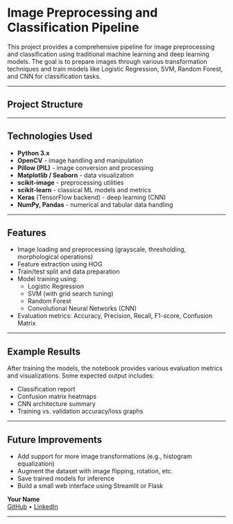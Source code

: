 #  Image Preprocessing and Classification Pipeline

This project provides a comprehensive pipeline for image preprocessing and classification using traditional machine learning and deep learning models. The goal is to prepare images through various transformation techniques and train models like Logistic Regression, SVM, Random Forest, and CNN for classification tasks.

---

##  Project Structure


---

##  Technologies Used

- **Python 3.x**
- **OpenCV** - image handling and manipulation
- **Pillow (PIL)** - image conversion and processing
- **Matplotlib / Seaborn** - data visualization
- **scikit-image** - preprocessing utilities
- **scikit-learn** - classical ML models and metrics
- **Keras** (TensorFlow backend) - deep learning (CNN)
- **NumPy, Pandas** - numerical and tabular data handling

---

##  Features

- Image loading and preprocessing (grayscale, thresholding, morphological operations)
- Feature extraction using HOG
- Train/test split and data preparation
- Model training using:
  - Logistic Regression
  - SVM (with grid search tuning)
  - Random Forest
  - Convolutional Neural Networks (CNN)
- Evaluation metrics: Accuracy, Precision, Recall, F1-score, Confusion Matrix

---



##  Example Results

After training the models, the notebook provides various evaluation metrics and visualizations. Some expected output includes:

- Classification report
- Confusion matrix heatmaps
- CNN architecture summary
- Training vs. validation accuracy/loss graphs

---

##  Future Improvements

- Add support for more image transformations (e.g., histogram equalization)
- Augment the dataset with image flipping, rotation, etc.
- Save trained models for inference
- Build a small web interface using Streamlit or Flask


**Your Name**  
[GitHub](https://github.com/Rohit220205) • [LinkedIn](https://www.linkedin.com/in/vishal-kumar-4a8a0a257?utm_source=share&utm_campaign=share_via&utm_content=profile&utm_medium=android_app)

---
